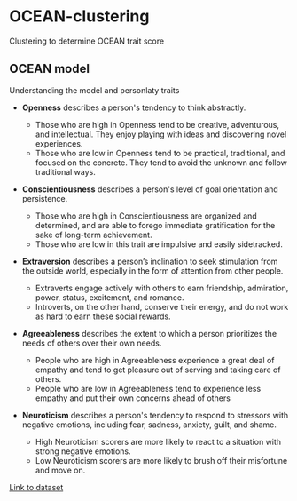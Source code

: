 # OCEAN-clustering
Clustering to determine OCEAN trait score

## OCEAN  model

Understanding the model and personlaty traits
- **Openness** describes a person's tendency to think abstractly. 
    * Those who are high in Openness tend to be creative, adventurous, and intellectual. They enjoy playing with ideas and discovering novel experiences. 
    * Those who are low in Openness tend to be practical, traditional, and focused on the concrete. They tend to avoid the unknown and follow traditional ways.

- **Conscientiousness** describes a person's level of goal orientation and persistence. 
    * Those who are high in Conscientiousness are organized and determined, and are able to forego immediate gratification for the sake of long-term achievement. 
    * Those who are low in this trait are impulsive and easily sidetracked.

- **Extraversion** describes a person’s inclination to seek stimulation from the outside world, especially in the form of attention from other people. 
    * Extraverts engage actively with others to earn friendship, admiration, power, status, excitement, and romance. 
    * Introverts, on the other hand, conserve their energy, and do not work as hard to earn these social rewards.

- **Agreeableness** describes the extent to which a person prioritizes the needs of others over their own needs. 
    * People who are high in Agreeableness experience a great deal of empathy and tend to get pleasure out of serving and taking care of others. 
    * People who are low in Agreeableness tend to experience less empathy and put their own concerns ahead of others

- **Neuroticism** describes a person's tendency to respond to stressors with negative emotions, including fear, sadness, anxiety, guilt, and shame. 
    * High Neuroticism scorers are more likely to react to a situation with strong negative emotions. 
    * Low Neuroticism scorers are more likely to brush off their misfortune and move on.

[Link to dataset](https://www.kaggle.com/tunguz/big-five-personality-test)